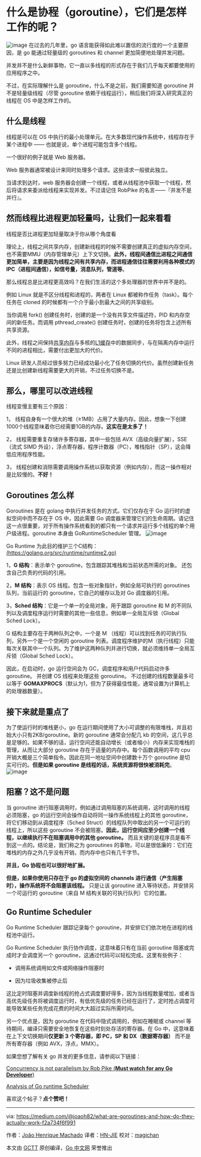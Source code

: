 # 什么是协程（goroutine），它们是怎样工作的呢？
![image](https://github.com/studygolang/gctt-images/blob/master/What-are-goroutines-And-how-do-they-actually-work/pic1.jpeg?raw=true)
在过去的几年里，go 语言能获得如此难以置信的流行度的一个主要原因，是 go 能通过轻量级的 goroutines 和 channel 更加简便地处理并发问题。

并发并不是什么新鲜事物，它一直以多线程的形式存在于我们几乎每天都要使用的应用程序之中。

不过，在实际理解什么是 goroutine，什么不是之前，我们需要知道 goroutine 并不是轻量级线程（尽管 goroutine 依赖于线程运行），稍后我们将深入研究真正的线程在 OS 中是怎样工作的。

## 什么是线程
线程是可以在 OS 中执行的最小处理单元。在大多数现代操作系统中，线程存在于某个进程中 —— 也就是说，单个进程可能包含多个线程。

一个很好的例子就是 Web 服务器。

Web 服务器通常被设计来同时处理多个请求。这些请求一般彼此独立。

当请求到达时，web 服务器会创建一个线程，或者从线程池中获取一个线程，然后将请求来委派给线程来实现并发。不过请记住 RobPike 的名言——『并发不是并行』。

## 然而线程比进程更加轻量吗，让我们一起来看看
线程是否比进程更加轻量取决于你从哪个角度看

理论上，线程之间共享内存，创建新线程的时候不需要创建真正的虚拟内存空间，也不需要MMU（内存管理单元）上下文切换。**此外，线程间通信比进程之间通信更加简单，主要是因为线程之间有共享内存，而进程通信往往需要利用各种模式的IPC（进程间通信），如信号量，消息队列，管道等**。

那么线程总是比进程更高效吗？在我们生活的这个多处理器的世界中并不是的。

例如 Linux 就是不区分线程和进程的，两者在 Linux 都被称作任务（task）。每个任务在 cloned 的时候都有一个介于最小到最大之间的共享级别。

当你调用 fork() 创建任务时，创建的是一个没有共享文件描述符，PID 和内存空间的新任务。而调用 pthread_create() 创建任务时，创建的任务将包含上述所有共享资源。

此外，线程之间保持[共享内存](https://users.cs.cf.ac.uk/Dave.Marshall/C/node27.html)与多核的[L1缓存](https://www.quora.com/What-is-the-L1-L2-and-L3-cache-of-a-microprocessor-and-how-does-it-affect-the-performance-of-it-For-example-I-have-a-laptop-with-an-Intel-4700MQ-microprocessor-with-a-6MB-L3-cache-What-does-this-value-indicate)中的数据同步，与在隔离内存中运行不同的进程相比，需要付出更加大的代价。

Linux 研发人员经过很多努力已经成功最小化了任务切换的代价。虽然创建新任务还是比创建新线程需要更大的开销，不过任务切换不是。

## 那么，哪里可以改进线程
线程变慢主要有三个原因：

1，	线程自身有一个很大的堆（≥1MB）占用了大量内存。因此，想象一下创建1000个线程意味着你已经需要1GB的内存。**这实在是太多了！**

2，	线程需要重复存储许多寄存器，其中一些包括 AVX（高级向量扩展），SSE（流式 SIMD 外设），浮点寄存器，程序计数器（PC），堆栈指针（SP），这会降低应用程序性能。

3，	线程创建和消除需要调用操作系统以获取资源（例如内存），而这一操作相对是比较慢的。**不好！**

## Goroutines 怎么样

Goroutines 是在 golang 中执行并发任务的方式。它们仅存在于 Go 运行时的虚拟空间中而不存在于 OS 中，因此需要 Go 调度器来管理它们的生命周期。请记住这一点很重要，对于所有操作系统看到的都只有一个请求并运行多个线程的单个用户级进程。goroutine 本身由 GoRuntimeScheduler 管理。
![image](https://github.com/studygolang/gctt-images/blob/master/What-are-goroutines-And-how-do-they-actually-work/pic2.png?raw=true)

Go Runtime 为此目的维护三个C结构：
[(https://golang.org/src/runtime/runtime2.go)](https://golang.org/src/runtime/runtime2.go)

1，**G 结构**：表示单个 goroutine，包含跟踪其堆栈和当前状态所需的对象。 还包含自己负责的代码的引用。

2，**M 结构**：表示 OS 线程。包含一些对象指针，例如全局可执行的 goroutines 队列，当前运行的 goroutine，它自己的缓存以及对 Go 调度器的引用。

3，**Sched 结构**：它是一个单一的全局对象，用于跟踪 goroutine 和 M 的不同队列以及调度程序运行时需要的其他一些信息，例如单一全局互斥锁（Global Sched Lock）。

G 结构主要存在于两种队列之中，一个是 M （线程）可以找到任务的可执行队列，另外一个是一个空闲的 goroutine 列表。调度程序维护的M（执行线程）只能每次关联其中一个队列。为了维护这两种队列并进行切换，就必须维持单一全局互斥锁（Global Sched Lock）。

因此，在启动时，go 运行空间会为 GC，调度程序和用户代码启动许多 goroutine。 并创建 OS 线程来处理这些 goroutine。 不过创建的线程数量最多可以等于 **GOMAXPROCS**（默认为1，但为了获得最佳性能，通常设置为计算机上的处理器数量）。

## 接下来就是重点了

为了使运行时的堆栈更小，go 在运行期间使用了大小可调整的有限堆栈，并且初始大小只有2KB/goroutine。新的 goroutine 通常会分配几 kb 的空间，这几乎总是足够的。如果不够的话，运行空间还能自动增长（或者缩小）内存来实现堆栈的管理，从而让大部分 goroutine 存在于适量的内存中。每个函数调用的平均 cpu 开销大概是三个简单指令。因此在同一地址空间中创建数十万个 goroutine 是切实可行的。**但是如果 goroutine 是线程的话，系统资源将很快被消耗完**。
![image](https://github.com/studygolang/gctt-images/blob/master/What-are-goroutines-And-how-do-they-actually-work/pic3.png?raw=true)

## 阻塞？这不是问题

当 goroutine 进行阻塞调用时，例如通过调用阻塞的系统调用，这时调用的线程必须阻塞，go 的运行空间会操作自动将同一操作系统线程上的其他 goroutine，将它们移动到从调度程序（Sched Struct）的线程队列中取出的另一个可运行的线程上，所以这些 goroutine 不会被阻塞。**因此，运行空间应至少创建一个线程，以继续执行不在阻塞调用中的其他 goroutine。** 而且关键的是程序员是看不到这一点的。结论是，我们称之为 goroutines 的事物，可以是很低廉的：它们在堆栈的内存之外几乎没有开销，而内存中也只有几千字节。

**并且，Go 协程也可以很好地扩展。**

**但是，如果你使用只存在于 go 的虚拟空间的 channels 进行通信（产生阻塞时），操作系统将不会阻塞该线程。** 只是让该 goroutine 进入等待状态，并安排另一个可运行的 goroutine（来自 M 结构关联的可执行队列）它的位置。

## Go Runtime Scheduler

Go Runtime Scheduler 跟踪记录每个 goroutine，并安排它们依次地在进程的线程池中运行。

Go Runtime Scheduler 执行协作调度，这意味着只有在当前 goroutine 阻塞或完成时才会调度另一个 goroutine，这通过代码可以轻松完成。这里有些例子：

* 调用系统调用如文件或网络操作阻塞时

* 因为垃圾收集被停止后

这比定时阻塞并调度新线程的抢占式调度要好得多，因为当线程数量增加，或者当高优先级任务将被调度运行时，有低优先级的任务已经在运行了，定时抢占调度可能导致某些任务完成花费的时间大大超过实际所需时间。

另一个优点是，因为 goroutine 在代码中隐式调用的，例如在睡眠或 channel 等待期间，编译只需要安全地恢复在这些时刻处存活的寄存器。在 Go 中，这意味着在上下文切换期间**仅更新 3 个寄存器，即 PC，SP 和 DX（数据寄存器）** 而不是所有寄存器（例如 AVX，浮点，MMX）。

如果您想了解有关 go 并发的更多信息，请参阅以下链接：

[Concurrency is not parallelism by Rob Pike (**Must watch for any Go Developer**)](https://www.youtube.com/watch?v=cN_DpYBzKso&t=441s)

[Analysis of Go runtime Scheduler](http://www1.cs.columbia.edu/~aho/cs6998/reports/12-12-11_DeshpandeSponslerWeiss_GO.pdf)

喜欢这个帖子？**点个赞吧！**

----------------

via: https://medium.com/@joaoh82/what-are-goroutines-and-how-do-they-actually-work-f2a734f6f991

作者：[João Henrique Machado](https://medium.com/@joaoh82)
译者：[HN-JIE](https://github.com/HN-JIE)
校对：[magichan](https://github.com/magichan)

本文由 [GCTT](https://github.com/studygolang/GCTT) 原创编译，[Go 中文网](https://studygolang.com/) 荣誉推出